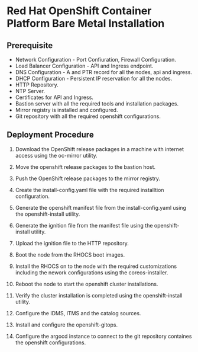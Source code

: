 # Red Hat OpenShift Container Platform Bare Metal Installation

## Prerequisite

* Network Configuration - Port Confiuration, Firewall Configuration.
* Load Balancer Configuration - API and Ingress endpoint.
* DNS Configuration - A and PTR record for all the nodes, api and ingress.
* DHCP Configuration - Persistent IP reservation for all the nodes.
* HTTP Repository.
* NTP Server.
* Certificates for API and Ingress.
* Bastion server with all the required tools and installation packages.
* Mirror registry is installed and configured.
* Git repository with all the required openshift configurations.

## Deployment Procedure

1. Download the OpenShift release packages in a machine with internet access using the oc-mirror utility.

2. Move the openshift release packages to the bastion host.

3. Push the OpenShift release packages to the mirror registry.

4. Create the install-config.yaml file with the required installtion configuration.

5. Generate the openshift manifest file from the install-config.yaml using the openshift-install utility.

6. Generate the ignition file from the manifest file using the openshift-install utility.

7. Upload the ignition file to the HTTP repository.

8. Boot the node from the RHOCS boot images.

9. Install the RHOCS on to the node with the required customizations including the nework configurations using the coreos-installer.

10. Reboot the node to start the openshift cluster installations.

11. Verify the cluster installation is completed using the openshift-install utility.

12. Configure the IDMS, ITMS and the catalog sources.

13. Install and configure the openshift-gitops.

14. Configure the argocd instance to connect to the git repository containes the openshift configurations.
